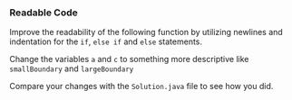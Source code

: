 ### Readable Code

Improve the readability of the following function by utilizing newlines and indentation for the `if`, `else if` and `else` statements. 
 
Change the variables `a` and `c` to something more descriptive like `smallBoundary` and `largeBoundary`

Compare your changes with the `Solution.java` file to see how you did.